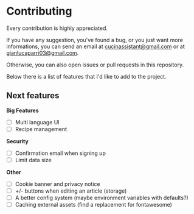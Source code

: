 # Contributing

Every contribution is highly appreciated.

If you have any suggestion, you've found a bug, or you just want more informations,
you can send an email at [cucinassistant@gmail.com](mailto:cucinassistant@gmail.com) or at
[gianlucaparri03@gmail.com](mailto:gianlucaparri03@gmail.com).

Otherwise, you can also open issues or pull requests in this repository.

Below there is a list of features that I'd like to add to the project.


## Next features

**Big Features**
- [ ] Multi language UI
- [ ] Recipe management

**Security**
- [ ] Confirmation email when signing up
- [ ] Limit data size

**Other**
- [ ] Cookie banner and privacy notice
- [ ] +/- buttons when editing an article (storage)
- [ ] A better config system (maybe environment variables with defaults?)
- [ ] Caching external assets (find a replacement for fontawesome)
